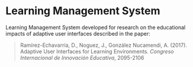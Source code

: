 # Learning Management System

Learning Management System developed for research on the educational impacts of adaptive user interfaces described in the paper:

> Ramírez-Echavarría, D., Noguez, J., González Nucamendi, A. (2017). Adaptive User Interfaces for Learning Environments. *Congreso Internacional de Innovación Educativa*, 2095-2106


